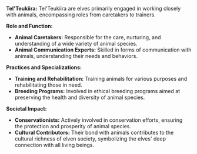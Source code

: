 **Tel'Teukiira:**
   Tel'Teukiira are elves primarily engaged in working closely with animals, encompassing roles from caretakers to trainers.

   **Role and Function:**
   - **Animal Caretakers:** Responsible for the care, nurturing, and understanding of a wide variety of animal species.
   - **Animal Communication Experts:** Skilled in forms of communication with animals, understanding their needs and behaviors.

   **Practices and Specializations:**
   - **Training and Rehabilitation:** Training animals for various purposes and rehabilitating those in need.
   - **Breeding Programs:** Involved in ethical breeding programs aimed at preserving the health and diversity of animal species.

   **Societal Impact:**
   - **Conservationists:** Actively involved in conservation efforts, ensuring the protection and prosperity of animal species.
   - **Cultural Contributors:** Their bond with animals contributes to the cultural richness of elven society, symbolizing the elves' deep connection with all living beings.
